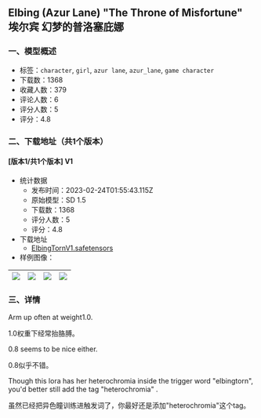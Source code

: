 ## Elbing (Azur Lane) "The Throne of Misfortune" 埃尔宾 幻梦的普洛塞庇娜
### 一、模型概述

- 标签：`character`, `girl`, `azur lane`, `azur_lane`, `game character`
- 下载数：1368
- 收藏人数：379
- 评论人数：6
- 评分人数：5
- 评分：4.8

### 二、下载地址（共1个版本）

#### [版本1/共1个版本] V1

- 统计数据
  - 发布时间：2023-02-24T01:55:43.115Z
  - 原始模型：SD 1.5
  - 下载数：1368
  - 评分人数：5
  - 评分：4.8
- 下载地址
  - [ElbingTornV1.safetensors](https://civitai.com/api/download/models/14427)
- 样例图像：

| <img src="https://image.civitai.com/xG1nkqKTMzGDvpLrqFT7WA/1b5f787f-7315-465d-bdfc-28b86cd24700/width=450/140806.jpeg" /> | <img src="https://image.civitai.com/xG1nkqKTMzGDvpLrqFT7WA/3e1c60a4-220f-4c1c-8557-bf6f9abab900/width=450/140808.jpeg" /> | <img src="https://image.civitai.com/xG1nkqKTMzGDvpLrqFT7WA/c38f375d-1b78-4d65-ff10-f1bbe26b2400/width=450/140957.jpeg" /> | <img src="https://image.civitai.com/xG1nkqKTMzGDvpLrqFT7WA/e48971ae-7502-4022-f2c6-428318d96600/width=450/140956.jpeg" /> |
| ---- | ---- | ---- | ---- |


### 三、详情
<p>Arm up often at weight1.0.</p><p>1.0权重下经常抬胳膊。</p><p>0.8 seems to be nice either.</p><p>0.8似乎不错。</p><p>Though this lora has her heterochromia inside the trigger word "elbingtorn", you'd better still add the tag "heterochromia" .</p><p>虽然已经把异色瞳训练进触发词了，你最好还是添加"heterochromia"这个tag。</p>